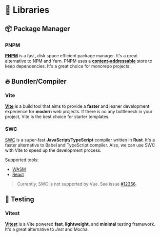 # 🧬 Libraries

## 📦 Package Manager

### PNPM

**[PNPM](https://pnpm.io/)** is a fast, disk space efficient package manager. It's a great alternative to NPM and Yarn. PNPM uses a **[content-addressable](https://pnpm.io/motivation)** store to keep dependencies. It's a great choice for monorepo projects.

## 🔥 Bundler/Compiler

### Vite

**[Vite](https://vite.dev/)** is a build tool that aims to provide a **faster** and leaner development experience for **modern** web projects. If there is no any bottleneck in your project, Vite is the best choice for starter templates.

### SWC

[SWC](https://swc.rs/) is a super-fast **JavaScript/TypeScript** compiler written in **Rust**. It's a faster alternative to Babel and TypeScript compiler. Also, we can use SWC with Vite to speed up the development process.

Supported tools:

- [WASM](https://swc.rs/docs/usage/wasm)
- [React](https://github.com/vitejs/vite-plugin-react-swc)

> Currently, SWC is not supported by Vue. See issue [#12356](https://github.com/vitejs/vite/issues/12356).

## 🧪 Testing

### Vitest

**[Vitest](https://vitest.dev/)** is a Vite powered **fast**, **lightweight**, and **minimal** testing framework. It's a great alternative to *Jest* and Mocha.

